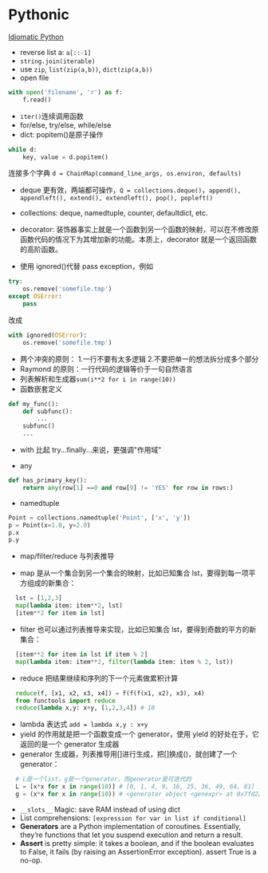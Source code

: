 # Pythonic

[Idiomatic Python](https://intermediate-and-advanced-software-carpentry.readthedocs.io/en/latest/idiomatic-python.html)

- reverse list a: `a[::-1]`
- `string.join(iterable)`
- use `zip`, `list(zip(a,b))`, `dict(zip(a,b))`
- open file

```python
with open('filename', 'r') as f:
    f.read()
```

- `iter()`连续调用函数
- for/else, try/else, while/else
- dict:
  popitem()是原子操作

```python
while d:
    key, value = d.popitem()
```

连接多个字典
`d = ChainMap(command_line_args, os.environ, defaults)`

- deque 更有效，两端都可操作，`Q = collections.deque()`，`append(), appendleft(),
  extend(), extendleft(), pop(), popleft()`
- collections: deque, namedtuple, counter, defaultdict, etc.

- decorator: 装饰器事实上就是一个函数到另一个函数的映射，可以在不修改原函数代码的情况下为其增加新的功能。本质上，decorator 就是一个返回函数的高阶函数。

- 使用 ignored()代替 pass exception，例如

```python
try:
    os.remove('somefile.tmp')
except OSError:
    pass
```

改成

```python
with ignored(OSError):
    os.remove('somefile.tmp')
```

- 两个冲突的原则： 1.一行不要有太多逻辑 2.不要把单一的想法拆分成多个部分
- Raymond 的原则：一行代码的逻辑等价于一句自然语言
- 列表解析和生成器`sum(i**2 for i in range(10))`
- 函数嵌套定义

```python
def my_func():
    def subfunc():
        ...
    subfunc()
    ...
```

- with 比起 try...finally...来说，更强调"作用域"

- any

```py
def has_primary_key():
    return any(row[1] ==0 and row[9] != 'YES' for row in rows:)
```

- namedtuple

```python
Point = collections.namedtuple('Point', ['x', 'y'])
p = Point(x=1.0, y=2.0)
p.x
p.y
```

- map/filter/reduce 与列表推导

- map 是从一个集合到另一个集合的映射，比如已知集合 lst，要得到每一项平方组成的新集合：

```python
  lst = [1,2,3]
  map(lambda item: item**2, lst)
  [item**2 for item in lst]
```

- filter 也可以通过列表推导来实现，比如已知集合 lst，要得到奇数的平方的新集合：

```python
  [item**2 for item in lst if item % 2]
  map(lambda item: item**2, filter(lambda item: item % 2, lst))
```

- reduce 把结果继续和序列的下一个元素做累积计算

```python
  reduce(f, [x1, x2, x3, x4]) = f(f(f(x1, x2), x3), x4)
  from functools import reduce
  reduce(lambda x,y: x+y, [1,2,3,4]) # 10
```

- lambda 表达式 `add = lambda x,y : x+y`
- yield 的作用就是把一个函数变成一个 generator，使用 yield 的好处在于，它返回的是一个 generator 生成器
- generator 生成器，列表推导用[]进行生成，把[]换成()，就创建了一个 generator：

```python
  # L是一个list，g是一个generator，而generator是可迭代的
  L = [x*x for x in range(10)] # [0, 1, 4, 9, 16, 25, 36, 49, 64, 81]
  g = (x*x for x in range(10)) # <generator object <genexpr> at 0x7fd2264607d8>
```

- `__slots__` Magic: save RAM instead of using dict
- List comprehensions: `[expression for var in list if conditional]`
- **Generators** are a Python implementation of coroutines. Essentially, they’re functions that let you suspend execution and return a result.
- **Assert** is pretty simple: it takes a boolean, and if the boolean evaluates to False, it fails (by raising an AssertionError exception). assert True is a no-op.
